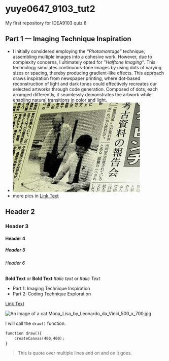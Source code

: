 # yuye0647_9103_tut2
My first repository for IDEA9103 quiz 8

## Part 1 — Imaging Technique Inspiration 

- I initially considered employing the *“Photomontage”* technique, assembling multiple images into a cohesive work. However, due to complexity concerns, I ultimately opted for *”Halftone Imaging“*. This technology simulates continuous-tone images by using dots of varying sizes or spacing, thereby producing gradient-like effects. This approach draws inspiration from newspaper printing, where dot-based reconstruction of light and dark tones could effectively recreates our selected artworks through code generation. Composed of dots, each arranged differently, it seamlessly demonstrates the artwork while enabling natural transitions in color and light.
- ![An image of newspaper](readmeImages/halftone_plugin_example_newspaper.jpg)
- more pics in [Link Text](https://nullprogram.com/blog/2011/10/13/)

## Header 2
### Header 3
#### Header 4
##### Header 5
###### Header 6

**Bold Text** or __Bold Text__
*Italic text* or _Italic Text_


- Part 1: Imaging Technique Inspiration
- Part 2: Coding Technique Exploration


[Link Text](https://www.google.com)

![An image of a cat](https://placecats.com/200/300)
Mona_Lisa_by_Leonardo_da_Vinci_500_x_700.jpg

I will call the `draw()` function.

```
function draw(){
    createCanvas(400,400);
}
```

>This is quote
>over multiple lines
>and on and on it goes.